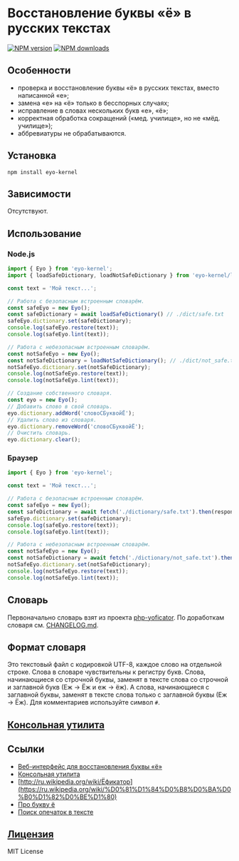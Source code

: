 Восстановление буквы «ё» в русских текстах
===
[![NPM version](https://img.shields.io/npm/v/eyo-kernel.svg?style=flat)](https://www.npmjs.com/package/eyo-kernel)
[![NPM downloads](https://img.shields.io/npm/dm/eyo-kernel.svg?style=flat)](https://www.npmjs.com/package/eyo-kernel)

## Особенности
+ проверка и восстановление буквы «ё» в русских текстах, вместо написанной «е»;
+ замена «е» на «ё» только в бесспорных случаях;
+ исправление в словах нескольких букв «е», «ё»;
+ корректная обработка сокращений («мед. училище», но не «мёд. училище»);
+ аббревиатуры не обрабатываются.

## Установка
`npm install eyo-kernel`

## Зависимости
Отсутствуют.

## Использование

### Node.js
```js
import { Eyo } from 'eyo-kernel';
import { loadSafeDictionary, loadNotSafeDictionary } from 'eyo-kernel/load';

const text = 'Мой текст...';

// Работа с безопасным встроенным словарём.
const safeEyo = new Eyo();
const safeDictionary = await loadSafeDictionary() // ./dict/safe.txt
safeEyo.dictionary.set(safeDictionary);
console.log(safeEyo.restore(text));
console.log(safeEyo.lint(text));

// Работа с небезопасным встроенным словарём.
const notSafeEyo = new Eyo();
const notSafeDictionary = loadNotSafeDictionary(); // ./dict/not_safe.txt
notSafeEyo.dictionary.set(notSafeDictionary);
console.log(notSafeEyo.restore(text));
console.log(notSafeEyo.lint(text));

// Создание собственного словаря.
const eyo = new Eyo();
// Добавить слово в свой словарь.
eyo.dictionary.addWord('словоСБуквойЁ');
// Удалить слово из словаря.
eyo.dictionary.removeWord('словоСБуквойЁ');
// Очистить словарь.
eyo.dictionary.clear();
```

### Браузер
```js
import { Eyo } from 'eyo-kernel';

const text = 'Мой текст...';

// Работа с безопасным встроенным словарём.
const safeEyo = new Eyo();
const safeDictionary = await fetch('./dictionary/safe.txt').then(response => response.text());
safeEyo.dictionary.set(safeDictionary);
console.log(safeEyo.restore(text));
console.log(safeEyo.lint(text));

// Работа с небезопасным встроенным словарём.
const notSafeEyo = new Eyo();
const notSafeDictionary = await fetch('./dictionary/not_safe.txt').then(response => response.text());
notSafeEyo.dictionary.set(notSafeDictionary);
console.log(notSafeEyo.restore(text));
console.log(notSafeEyo.lint(text));
```

## Словарь
Первоначально словарь взят из проекта [php-yoficator](https://github.com/rin-nas/php-yoficator/tree/master/Text). По доработкам словаря см. [CHANGELOG.md](./CHANGELOG.md).

## Формат словаря
Это текстовый файл с кодировкой UTF-8, каждое слово на отдельной строке.
Слова в словаре чувствительны к регистру букв. Слова, начинающиеся со строчной буквы, заменят в тексте слова со строчной и заглавной букв (Еж → Ёж и еж → ёж).
А слова, начинающиеся с заглавной буквы, заменят в тексте слова только с заглавной буквы (Еж → Ёж).
Для комментариев используйте символ `#`.


## [Консольная утилита](https://github.com/e2yo/eyo)

## Ссылки
+ [Веб-интерфейс для восстановления буквы «ё»](https://e2yo.github.io/eyo-browser/)
+ [Консольная утилита](https://github.com/e2yo/eyo)
+ [http://ru.wikipedia.org/wiki/Ёфикатор](https://ru.wikipedia.org/wiki/%D0%81%D1%84%D0%B8%D0%BA%D0%B0%D1%82%D0%BE%D1%80)
+ [Про букву ё](http://www.gramota.ru/class/istiny/istiny_7_jo/)
+ [Поиск опечаток в тексте](https://github.com/hcodes/yaspeller)

## [Лицензия](./LICENSE)
MIT License
